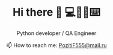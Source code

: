 <h1 align='center'>
  Hi there 👋 💻👨‍💻⌨️
</h1>
<p align='center'>
Python developer / QA Engineer
</p>

  <p align='center'>
  

<p align='center'>
  📫 How to reach me: <a href='mailto:Pozitif555@mail.ru'>PozitiF555@mail.ru</a>
</p>



<!---
Gitwisp/Gitwisp is a ✨ special ✨ repository because its `README.md` (this file) appears on your GitHub profile.
You can click the Preview link to take a look at your changes.
--->

